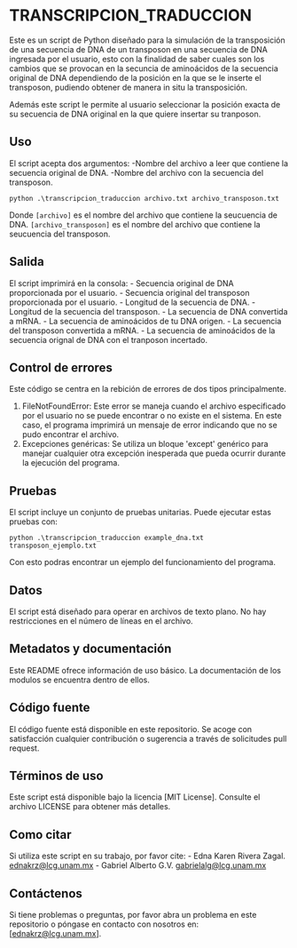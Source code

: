 # TRANSCRIPCION_TRADUCCION 

Este es un script de Python diseñado para la simulación de la transposición de una secuencia de DNA de un transposon en una secuencia de DNA ingresada por el usuario, esto con la finalidad de saber cuales son los cambios que se provocan en la secuncia de aminoácidos de la secuencia original de DNA dependiendo de la posición en la que se le inserte el transposon, pudiendo obtener de manera in situ la transposición.

Además este script le permite al usuario seleccionar la posición exacta de su secuencia de DNA original en la que quiere insertar su tranposon.  

## Uso

El script acepta dos argumentos: 
	-Nombre del archivo a leer que contiene la secuencia original de DNA.
	-Nombre del archivo con la secuencia del transposon.

```
python .\transcripcion_traduccion archivo.txt archivo_transposon.txt
```

Donde 
`[archivo]` es el nombre del archivo que contiene la seucuencia de DNA.
`[archivo_transposon]` es el nombre del archivo que contiene la seucuencia del transposon.

## Salida

El script imprimirá en la consola: 
	- Secuencia original de DNA proporcionada por el usuario.
	- Secuencia original del transposon proporcionada por el usuario.
	- Longitud de la secuencia de DNA. 
	- Longitud de la secuencia del transposon.
	- La secuencia de DNA convertida a mRNA.
	- La secuencia de aminoácidos de tu DNA origen.
	- La secuencia del transposon convertida a mRNA.
	- La secuencia de aminoácidos de la secuencia orignal de DNA con el  	 	 tranposon incertado.

## Control de errores

Este código se centra en la rebición de errores de dos tipos principalmente.

1. FileNotFoundError: Este error se maneja cuando el archivo especificado por el usuario no se puede encontrar o no existe en el sistema. En este caso, el programa imprimirá un mensaje de error indicando que no se pudo encontrar el archivo.
2. Excepciones genéricas: Se utiliza un bloque 'except' genérico para manejar cualquier otra excepción inesperada que pueda ocurrir durante la ejecución del programa. 

## Pruebas

El script incluye un conjunto de pruebas unitarias. Puede ejecutar estas pruebas con:

```
python .\transcripcion_traduccion example_dna.txt transposon_ejemplo.txt 
```
Con esto podras encontrar un ejemplo del funcionamiento del programa.

## Datos
El script está diseñado para operar en archivos de texto plano. No hay restricciones en el número de líneas en el archivo.

## Metadatos y documentación
Este README ofrece información de uso básico. La documentación de los modulos se encuentra dentro de ellos.

## Código fuente

El código fuente está disponible en este repositorio. Se acoge con satisfacción cualquier contribución o sugerencia a través de solicitudes pull request.

## Términos de uso

Este script está disponible bajo la licencia [MIT License]. Consulte el archivo LICENSE para obtener más detalles.

## Como citar

Si utiliza este script en su trabajo, por favor cite: 
	- Edna Karen Rivera Zagal. ednakrz@lcg.unam.mx
	- Gabriel Alberto G.V. gabrielalg@lcg.unam.mx

## Contáctenos

Si tiene problemas o preguntas, por favor abra un problema en este repositorio o póngase en contacto con nosotros en: [ednakrz@lcg.unam.mx].

